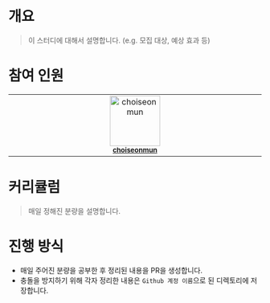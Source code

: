 # 개요
> 이 스터디에 대해서 설명합니다. (e.g. 모집 대상, 예상 효과 등)

# 참여 인원
<table>
  <tbody>
    <tr>
      <td align="center" valign="top" width="14.28%"><img src="https://avatars.githubusercontent.com/u/17216686?v=4" width="100px;" alt="choiseonmun"/><br /><sub><a href="https://github.com/choiseonmun"><b>choiseonmun</b></a></sub><br /></td>
    </tr>
  </tbody>
</table>

# 커리큘럼
> 매일 정해진 분량을 설명합니다.

# 진행 방식
- 매일 주어진 분량을 공부한 후 정리된 내용을 PR을 생성합니다.
- 충돌을 방지하기 위해 각자 정리한 내용은 `Github 계정 이름`으로 된 디렉토리에 저장합니다.
